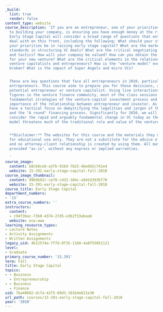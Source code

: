 ```yaml
---
_build:
  list: true
  render: false
content_type: website
course_description: 'If you are an entrepreneur, one of your priorities, in addition
  to building your company, is ensuring you have enough money at the right times.
  Early Stage Capital will consider a broad range of questions that entrepreneurs
  deal with on this front, including the following: What should your strategy and
  your priorities be in raising early stage capital? What are the market norms and
  standards in structuring VC deals? What are the critical negotiating strategies
  and tactics? How will your company be valued? How can you obtain the optimal valuation
  for your new venture? What are the critical elements in the relationship between
  venture capitalists and entrepreneurs? How is the "venture model" evolving? Is it
  broken? What is the impact of Super Angels and micro VCs?


  These are key questions that face all entrepreneurs in 2010, particularly first-time
  entrepreneurs. This course aims to prepare you for these decisions, as either a
  potential entrepreneur or venture capitalist. Using live interactions with leading
  figures in the venture finance community, most of the class sessions will analyze
  fundamental strategies of the venture-capital investment process and the critical
  importance of the relationship between entrepreneur and investor. As well, we will
  have a tactical focus on demystifying the legalities and jargon of the term sheet
  and the "A round" financing process. Significantly for 2010, we will also frequently
  consider the rapid and arguably fundamental change in VC today as the "lean startup"
  model threatens much of the traditional role and value of the venture investor.


  **Disclaimer:** The websites for this course and the materials they offer are provided
  for educational use only. They are not a substitute for the advice of an attorney
  and no attorney-client relationship is created by using them. All materials are
  provided "as-is", without any express or implied warranties.

  '
course_image:
  content: b8cb8ceb-a3fb-91b9-7b25-4bed42c741e4
  website: 15-391-early-stage-capital-fall-2010
course_image_thumbnail:
  content: 9969b92c-ce70-cd32-104c-a942d393bf70
  website: 15-391-early-stage-capital-fall-2010
course_title: Early Stage Capital
department_numbers:
- '15'
extra_course_numbers: ''
instructors:
  content:
  - c94f3bac-73b0-4374-27d5-e3b2f33abaa6
  website: ocw-www
learning_resource_types:
- Lecture Notes
- Activity Assignments
- Written Assignments
legacy_uid: 4b12574a-7ffd-0f35-1168-4a8f55051121
level:
- Graduate
primary_course_number: '15.391'
term: Fall
title: Early Stage Capital
topics:
- - Business
  - Entrepreneurship
- - Business
  - Finance
uid: 7ba40682-dc7a-42f5-89d3-101b4e621e30
url_path: courses/15-391-early-stage-capital-fall-2010
year: '2010'
---
```


